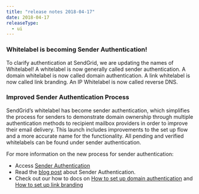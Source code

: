 ```yaml
---
title: "release notes 2018-04-17"
date: 2018-04-17
releaseType:
  - ui
---
```

###	Whitelabel is becoming Sender Authentication! 

To clarify authentication at SendGrid, we are updating the names of Whitelabel! A whitelabel is now generally called sender authentication. A domain whitelabel is now called domain authentication. A link whitelabel is now called link branding. An IP Whitelabel is now called reverse DNS.

### Improved Sender Authentication Process

SendGrid’s whitelabel has become sender authentication, which simplifies the process for senders to demonstrate domain ownership through multiple authentication methods to recipient mailbox providers in order to improve their email delivery. This launch includes improvements to the set up flow and a more accurate name for the functionality. All pending and verified whitelabels can be found under sender authentication.

For more information on the new process for sender authentication: 
- Access [Sender Authentication](https://app.sendgrid.com/settings/sender_auth)
- Read the [blog post](https://sendgrid.com/blog/new-sender-authentication/) about Sender Authentication.
- Check out our how to docs on [How to set up domain authentication]({{root_url}}/ui/sending-email/how-to-set-up-domain-authentication/) and [How to set up link branding]({{root_url}}/ui/sending-email/how-to-set-up-link-branding/)
